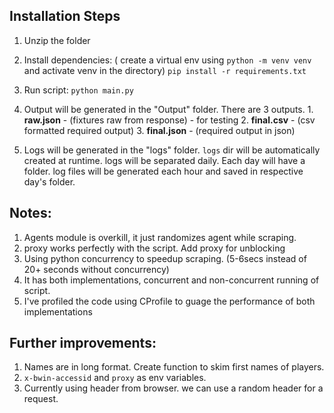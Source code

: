 ##  Installation Steps 
1. Unzip the folder

2. Install dependencies: 
	( create a virtual env using `python -m venv venv` and activate venv in the directory) 
	`pip install -r requirements.txt`
3. Run script:
	`python main.py`
4. Output will be generated in the "Output" folder. 
	There are 3 outputs. 
		1. **raw.json** - (fixtures raw from response) - for testing
		2. **final.csv** - (csv formatted required output)
		3. **final.json** - (required output in json)

5. Logs will be generated in the "logs" folder.
	`logs` dir will be automatically created at runtime. 
	logs will be separated daily. Each day will have a folder. 
	log files will be generated each hour and saved in respective day's folder. 

## Notes:
1. Agents module is overkill, it just randomizes agent while scraping.
2. proxy works perfectly with the script. Add proxy for unblocking
3. Using python concurrency to speedup scraping. (5-6secs instead of 20+ seconds without concurrency)
4. It has both implementations, concurrent and non-concurrent running of script.
5. I've profiled the code using CProfile to guage the performance of both implementations 

## Further improvements:
1. Names are in long format. Create function to skim first names of players. 
2. `x-bwin-accessid` and `proxy` as env variables. 
3. Currently using header from browser. we can use a random header for a request.

